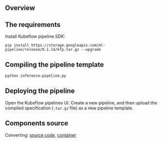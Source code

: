 ## Overview


## The requirements
Install Kubeflow pipeline SDK:
```
pip install https://storage.googleapis.com/ml-pipeline/release/0.1.14/kfp.tar.gz --upgrade
```

## Compiling the pipeline template

```bash
python inference-pipeline.py
```

## Deploying the pipeline

Open the Kubeflow pipelines UI. Create a new pipeline, and then upload the compiled specification (`.tar.gz` file) as a new pipeline template.


## Components source

Converting:
  [source code](), 
  [container]()